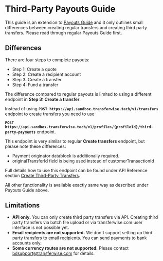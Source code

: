 # Third-Party Payouts Guide

This guide is an extension to [Payouts Guide](#payouts-guide) and it only outlines small differences between creating regular transfers and creating third party transfers.
Please read through regular Payouts Guide first.  

## Differences

There are four steps to complete payouts: 

<ul>
  <li>Step 1: Create a quote</li>
  <li>Step 2: Create a recipient account</li>
  <li>Step 3: Create a transfer</li>
  <li>Step 4: Fund a transfer</li>
</ul>

The  difference compared to regular payouts is limited to using a different endpoint in **Step 3: Create a transfer**.

Instead of using  **`POST https://api.sandbox.transferwise.tech/v1/transfers`** endpoint to create transfers you need to use

**`POST https://api.sandbox.transferwise.tech/v1/profiles/{profileId}/third-party-payments`** endpoint.

This endpoint is very similar to regular **Create transfers** endpoint, but please note these differences:
<ul>
  <li>Payment originator datablock is additionally required.</li>
  <li>originalTransferId field is being used instead of customerTransactionId</li>
</ul>

Full details how to use this endpoint can be found under API Reference section [Create Third-Party Transfers](#transfers-create-third-party-transfers).

All other functionality is available exactly same way as described under Payouts Guide above.

## Limitations

* **API only.** You can only create third party transfers via API.  Creating third party transfers via batch file upload or via transferwise.com user interface is not possible yet.
* **Email recipients are not supported.** We don't support setting up third party transfers to email recipients. You can send payments to bank accounts only.
* **Some currency routes are not supported.** Please contact bdsupport@transferwise.com for details.
